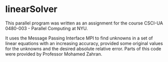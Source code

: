 # linearSolver


This parallel program was written as an assignment for the course CSCI-UA 0480-003 - Parallel Computing at NYU.

It uses the Message Passing Interface MPI to find unknowns in a set of linear equations with an increasing accuracy, provided some original values for the unknowns and the desired absolute relative error.
Parts of this code were provided by Professor Mohamed Zahran.

